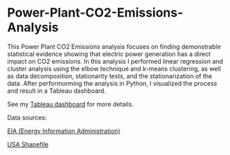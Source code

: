 # Power-Plant-CO2-Emissions-Analysis
This Power Plant CO2 Emissions analysis focuses on finding demonstrable statistical evidence showing that electric power generation has a direct impact on CO2 emissions. In this analysis I performed linear regression and cluster analysis using the elbow technique and k-means clustering, as well as data decomposition, stationarity tests, and the stationarization of the data. After performorming the analysis in Python, I visualized the process and result in a Tableau dashboard.

See my [Tableau dashboard](https://public.tableau.com/profile/tableau.mark#!/vizhome/ElectricPowerPlantCO2Emissions/CO2Emissions) for more details.

Data sources:

[EIA (Energy Information Administration)](https://www.eia.gov/electricity/data/emissions/)

[USA Shapefile](https://tapiquen-sig.jimdofree.com/english-version/free-downloads/united-states/)
